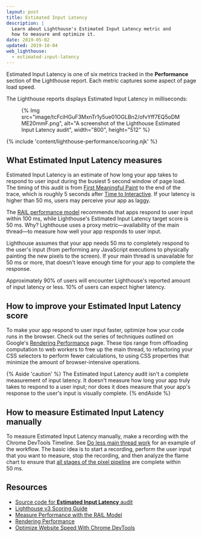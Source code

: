 ```yaml
---
layout: post
title: Estimated Input Latency
description: |
  Learn about Lighthouse's Estimated Input Latency metric and
  how to measure and optimize it.
date: 2019-05-02
updated: 2019-10-04
web_lighthouse:
  - estimated-input-latency
---
```


Estimated Input Latency is one of six metrics
tracked in the **Performance** section of the Lighthouse report.
Each metric captures some aspect of page load speed.

The Lighthouse reports displays Estimated Input Latency in milliseconds:

<figure>
  {% Img src="image/tcFciHGuF3MxnTr1y5ue01OGLBn2/ofvYff7EQ5oDMME20mmF.png", alt="A screenshot of the Lighthouse Estimated Input Latency audit", width="800", height="512" %}
</figure>

{% include 'content/lighthouse-performance/scoring.njk' %}

## What Estimated Input Latency measures

Estimated Input Latency is an estimate of how long your app takes to respond to user input
during the busiest 5&nbsp;second window of page load.
The timing of this audit is from
[First Meaningful Paint](/first-meaningful-paint)
to the end of the trace, which is roughly 5&nbsp;seconds after
[Time to Interactive](/interactive).
If your latency is higher than 50&nbsp;ms, users may perceive your app as laggy.

The [RAIL performance model](https://developers.google.com/web/fundamentals/performance/rail)
recommends that apps respond to user input within 100&nbsp;ms,
while Lighthouse's Estimated Input Latency target score is 50&nbsp;ms. Why?
Lighthouse uses a proxy metric—availability of the main thread—to measure
how well your app responds to user input.

Lighthouse assumes that your app needs 50&nbsp;ms to completely respond to the user's input
(from performing any JavaScript executions to physically painting the new pixels to the screen).
If your main thread is unavailable for 50&nbsp;ms or more,
that doesn't leave enough time for your app to complete the response.

Approximately 90% of users will encounter Lighthouse's reported amount of input latency or less.
10% of users can expect higher latency.

## How to improve your Estimated Input Latency score

To make your app respond to user input faster,
optimize how your code runs in the browser.
Check out the series of techniques outlined on Google's
[Rendering Performance](https://developers.google.com/web/fundamentals/performance/rendering/) page.
These tips range from offloading computation to web workers to free up the main thread,
to refactoring your CSS selectors to perform fewer calculations,
to using CSS properties that minimize the amount of browser-intensive operations.

{% Aside 'caution' %}
The Estimated Input Latency audit isn't a complete measurement of input latency.
It doesn't measure how long your app truly takes to respond to a user input;
nor does it does measure that your app's response to the user's input is visually complete.
{% endAside %}

## How to measure Estimated Input Latency manually

To measure Estimated Input Latency manually,
make a recording with the Chrome DevTools Timeline.
See [Do less main thread work](https://developers.google.com/web/tools/chrome-devtools/speed/get-started#main)
for an example of the workflow.
The basic idea is to start a recording, perform the user input that you want to measure,
stop the recording, and then analyze the flame chart to ensure that
[all stages of the pixel pipeline](https://developers.google.com/web/fundamentals/performance/rendering/#the_pixel_pipeline)
are complete within 50&nbsp;ms.

## Resources

- [Source code for **Estimated Input Latency** audit](https://github.com/GoogleChrome/lighthouse/blob/master/lighthouse-core/audits/metrics/estimated-input-latency.js)
- [Lighthouse v3 Scoring Guide](https://developers.google.com/web/tools/lighthouse/v3/scoring)
- [Measure Performance with the RAIL Model](https://developers.google.com/web/fundamentals/performance/rail)
- [Rendering Performance](https://developers.google.com/web/fundamentals/performance/rendering/)
- [Optimize Website Speed With Chrome DevTools](https://developers.google.com/web/tools/chrome-devtools/speed/get-started)
